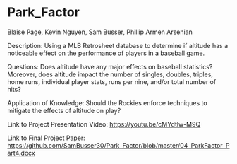 # Park_Factor
Blaise Page,
Kevin Nguyen,
Sam Busser,
Phillip Armen Arsenian

Description: Using a MLB Retrosheet database to determine if altitude has a noticeable effect on the performance of players in a baseball game. 

Questions: Does altitude have any major effects on baseball statistics? Moreover, does altitude impact the number of singles, doubles, triples, home runs, individual player stats, runs per nine, and/or total number of hits?

Application of Knowledge: Should the Rockies enforce techniques to mitigate the effects of altitude on play?

Link to Project Presentation Video:
https://youtu.be/cMYdtlw-M9Q

Link to Final Project Paper:
https://github.com/SamBusser30/Park_Factor/blob/master/04_ParkFactor_Part4.docx
